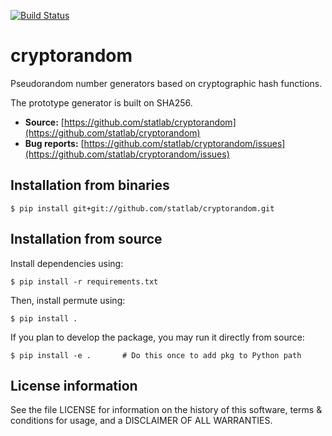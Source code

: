 [![Build Status](https://travis-ci.org/statlab/cryptorandom.svg?branch=master)](https://travis-ci.org/statlab/cryptorandom)
# cryptorandom
Pseudorandom number generators based on cryptographic hash functions.

The prototype generator is built on SHA256.

- **Source:** [https://github.com/statlab/cryptorandom](https://github.com/statlab/cryptorandom)
- **Bug reports:** [https://github.com/statlab/cryptorandom/issues](https://github.com/statlab/cryptorandom/issues)

## Installation from binaries

```
$ pip install git+git://github.com/statlab/cryptorandom.git
```

## Installation from source

Install dependencies using:

```
$ pip install -r requirements.txt
```

Then, install permute using:

```
$ pip install .
```

If you plan to develop the package, you may run it directly from source:

```
$ pip install -e .       # Do this once to add pkg to Python path
```

## License information

See the file LICENSE for information on the history of this software, terms
& conditions for usage, and a DISCLAIMER OF ALL WARRANTIES.
